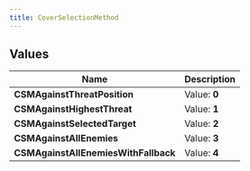 ```yaml
---
title: CoverSelectionMethod
---
```


## Values
| Name | Description |
| ---- | ----------- |
| **CSMAgainstThreatPosition** | Value: **0** |
| **CSMAgainstHighestThreat** | Value: **1** |
| **CSMAgainstSelectedTarget** | Value: **2** |
| **CSMAgainstAllEnemies** | Value: **3** |
| **CSMAgainstAllEnemiesWithFallback** | Value: **4** |

